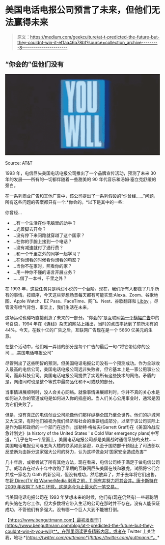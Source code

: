 # 美国电话电报公司预言了未来，但他们无法赢得未来

> 原文：<https://medium.com/geekculture/at-t-predicted-the-future-but-they-couldnt-win-it-ef1aa46a78b1?source=collection_archive---------8----------------------->

## “你会的”但他们没有

![](img/1bedd8910e498b1ffdb939f5e5290468.png)

Source: AT&T

1993 年，电信巨头美国电话电报公司推出了一个品牌宣传活动，预测了未来 30 年的发展——所有的一切都伴随着一些甜美的 90 年代音乐和汤姆·塞立克舒缓的旁白。

在一系列商业广告和其他广告中，该公司提出了一系列假设的“你曾经……”问题，所有这些问题的答案都只有一个:*你会的。*以下是其中的一些:

你曾经…

*   …有一个生活在你电脑里的助手？
*   …光着脚去开会？
*   …没有停下来问路就穿越了这个国家？
*   …在你的手腕上接到一个电话？
*   …没有减速就付了通行费？
*   …和一个千里之外的同学一起学习？
*   …在你想看的时候看你想看的电影？
*   …当你不在家时，照看你的家？
*   …用一种你不懂的语言开展业务？
*   ……借了一本书，千里之外？

在 1993 年，这些任务只是科幻小说的一个台阶。现在，我们所有人都做了几乎所有的事情。按顺序，今天这些梦想场景每天都有可能实现:Alexa、Zoom、谷歌地图、Apple Watch、EZ Pass、FaceTime、网飞、Nest、谷歌翻译和 [Libby](https://www.benguttmann.com/blog/one-good-thing-libby-library-app-review) 。尽管没有喷气背包，事实上，我们生活在未来。

这场运动也碰巧直接创造了未来的一部分。“你会的”是互联网[第一个横幅广告](http://thefirstbannerad.com/)中的号召语，1994 年在《连线》杂志的网站上播出，当时的点击率达到了前所未有的 44%。今天，在数十亿的广告之后，互联网广告现在是一个 5660 亿美元的生意。

在整个活动中，他们唯一弄错的部分是每个广告的最后一句:“将它带给你的公司……美国电话电报公司”

尽管列出了这些明智的预测，但美国电话电报公司没有一个预测成功。作为全球收入最高的电信公司，美国电话电报公司远非失败者，但它基本上是一家公用事业公司，而非科技公司。美国电话电报公司提供了实现所有这些技术的网络。矛盾的是，网络同时也是整个等式中最商品化和不可或缺的部分。

当事情进展顺利时，没人会关心网络。就像事情进展顺利时，你并不真的关心水是如何进入你的管道或电是如何进入你的插座的。当人们关心公用事业时，通常是因为它们失败了。

但是，没有真正的电信创业公司能像他们那样纵横全国乃至全世界。他们的护城河又大又深，有时他们被视为我们经济和社会的重要组成部分，以至于该公司实际上是作为联邦政府的一个部门在运作。加勒特·格拉夫(Garrett Graff)在《美国冷战应急计划史》(a history of the United States ' s Cold War emergency plans)中写道，“几乎在每一个层面上，美国电话电报公司都是美国战时通信系统的支柱……美国电话电报公司与五角大楼的联系如此紧密，以至于国防部干预阻止了司法部以反垄断为由拆分这家强大公司的努力，认为这样做会对‘国家安全造成危害’"

几十年后，或者尝试了所有其他方法，现在看来，电信公司终于满足于做电信公司了。威瑞森在过去十年中收购了早期的互联网巨头美国在线和雅虎，试图将它们合并成一家名为 Oath 的新公司，但没有成功，然后放弃了，并于去年将它们出售。在[将 DirectTV 和 WarnerMedia 剥离之前，T 拥有并努力将其合并。康卡斯特在 2009 年收购了 NBC 环球，这是迄今为止最大的一笔交易。](https://www.nytimes.com/2022/04/08/business/media/discovery-warner-media.html)

当美国电话电报公司在 1993 年梦想未来的时候，他们有(现在仍然有)一些最聪明的头脑在为它工作。但大多数将它带入生活的公司在那时并不存在。没有人能保证成功，不管他们有多强大。没有哪一个巨人大到不能被打倒。

【https://www.benguttmann.com】最初发表于[](https://www.benguttmann.com/blog/at-t-predicted-the-future-but-they-couldnt-win-it-you-will)**。在那里阅读更多精彩内容，或者在 Twitter 上关注我，地址:*[*https://twitter.com/guttmann*](https://twitter.com/guttmann)*。**